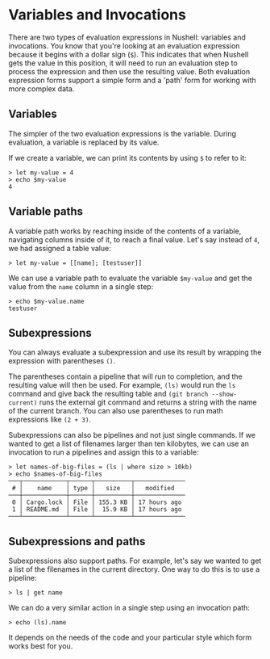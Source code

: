 # Variables and Invocations

There are two types of evaluation expressions in Nushell: variables and invocations. You know that you're looking at an evaluation expression because it begins with a dollar sign (`$`). This indicates that when Nushell gets the value in this position, it will need to run an evaluation step to process the expression and then use the resulting value. Both evaluation expression forms support a simple form and a 'path' form for working with more complex data.

## Variables

The simpler of the two evaluation expressions is the variable. During evaluation, a variable is replaced by its value.

If we create a variable, we can print its contents by using `$` to refer to it:

```
> let my-value = 4
> echo $my-value
4
```

## Variable paths

A variable path works by reaching inside of the contents of a variable, navigating columns inside of it, to reach a final value. Let's say instead of `4`, we had assigned a table value:

```
> let my-value = [[name]; [testuser]]
```

We can use a variable path to evaluate the variable `$my-value` and get the value from the `name` column in a single step:

```
> echo $my-value.name
testuser
```

## Subexpressions

You can always evaluate a subexpression and use its result by wrapping the expression with parentheses `()`.

The parentheses contain a pipeline that will run to completion, and the resulting value will then be used. For example, `(ls)` would run the `ls` command and give back the resulting table and `(git branch --show-current)` runs the external git command and returns a string with the name of the current branch. You can also use parentheses to run math expressions like `(2 + 3)`.

Subexpressions can also be pipelines and not just single commands. If we wanted to get a list of filenames larger than ten kilobytes, we can use an invocation to run a pipelines and assign this to a variable:

```
> let names-of-big-files = (ls | where size > 10kb)
> echo $names-of-big-files
───┬────────────┬──────┬──────────┬──────────────
 # │    name    │ type │   size   │   modified   
───┼────────────┼──────┼──────────┼──────────────
 0 │ Cargo.lock │ File │ 155.3 KB │ 17 hours ago 
 1 │ README.md  │ File │  15.9 KB │ 17 hours ago 
───┴────────────┴──────┴──────────┴──────────────
```

## Subexpressions and paths

Subexpressions also support paths. For example, let's say we wanted to get a list of the filenames in the current directory. One way to do this is to use a pipeline:

```
> ls | get name
```

We can do a very similar action in a single step using an invocation path:

```
> echo (ls).name
```

It depends on the needs of the code and your particular style which form works best for you.
